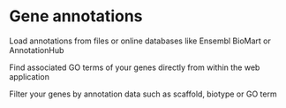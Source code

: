 # Gene annotations

Load annotations from files or online databases like Ensembl BioMart or AnnotationHub

Find associated GO terms of your genes directly from within the web application

Filter your genes by annotation data such as scaffold, biotype or GO term
